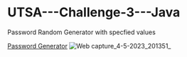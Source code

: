 # UTSA---Challenge-3---Java
<p> Password Random Generator with specfied values 
  
<a href= "file:///C:/Users/ramos/Downloads/utsabootcamp/03-JavaScript/02-Challenge/Develop/index.html"> Password Generator</a>
![Web capture_4-5-2023_201351_](https://user-images.githubusercontent.com/130519025/236360068-5f0d5f8b-1bf2-49ad-a514-78eb3a4e7a61.jpeg)

